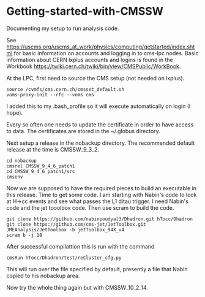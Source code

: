 # Getting-started-with-CMSSW
Documenting my setup to run analysis code.

See https://uscms.org/uscms_at_work/physics/computing/getstarted/index.shtml for basic information on accounts and logging in to cms-lpc nodes.  Basic information about CERN lxplus accounts and logins is found in the Workbook https://twiki.cern.ch/twiki/bin/view/CMSPublic/WorkBook.

At the LPC, first need to source the CMS setup (not needed on lxplus).  
```
source /cvmfs/cms.cern.ch/cmsset_default.sh
voms-proxy-init --rfc --voms cms
```
I added this to my .bash_profile so it will execute automatically on login (I hope).

Every so often one needs to update the certificate in order to have access to data.  The certificates are stored in the ~/.globus directory.

Next setup a release in the nobackup directory.  The recommended default release at the time is CMSSW_9_3_2.
```
cd nobackup
cmsrel CMSSW_9_4_6_patch1
cd CMSSW_9_4_6_patch1/src
cmsenv
```
Now we are supposed to have the required pieces to build an executable in this release.  Time to get some code.
I am starting with Nabin's code to look at H->cc events and see what passes the L1 ditau trigger.  I need Nabin's code and the jet tooolbox code.  Then use scram to build the code.
```
git clone https://github.com/nabinpoudyal3/Dhadron.git hTocc/Dhadron
git clone https://github.com/cms-jet/JetToolbox.git JMEAnalysis/JetToolbox -b jetToolbox_94X_v4
scram b -j 18
```
After successful compilattion this is run with the command
```
cmsRun hTocc/Dhadron/test/reCluster_cfg.py
```
This will run over the file specified by default, presently a file that Nabin copied to his nobackup area.

Now try the whole thing again but with CMSSW_10_2_14.
